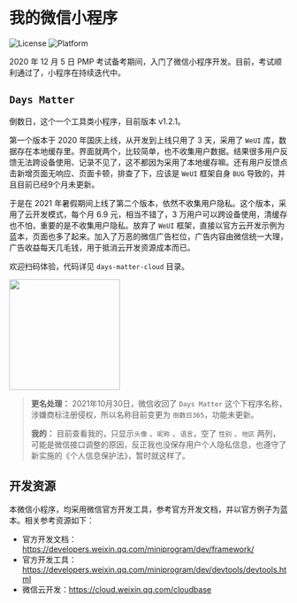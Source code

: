 # 我的微信小程序

![License](https://img.shields.io/badge/License-Apache--2.0-brightgreen?style=flat)
![Platform](https://img.shields.io/badge/platform-WeChat-orange?style=flat)

2020 年 12 月 5 日 PMP 考试备考期间，入门了微信小程序开发。目前，考试顺利通过了，小程序在持续迭代中。

## `Days Matter`

倒数日，这个一个工具类小程序，目前版本 v1.2.1。

第一个版本于 2020 年国庆上线，从开发到上线只用了 3 天，采用了 `WeUI` 库，数据存在本地缓存里。界面就两个，比较简单，也不收集用户数据。结果很多用户反馈无法跨设备使用、记录不见了，这不都因为采用了本地缓存嘛。还有用户反馈点击新增页面无响应、页面卡顿，排查了下，应该是 `WeUI` 框架自身 `BUG` 导致的，并且目前已经9个月未更新。

于是在 2021 年暑假期间上线了第二个版本，依然不收集用户隐私。这个版本，采用了云开发模式，每个月 6.9 元，相当不错了，3 万用户可以跨设备使用，清缓存也不怕，重要的是不收集用户隐私。放弃了 `WeUI` 框架，直接以官方云开发示例为蓝本，页面也多了起来。加入了万恶的微信广告栏位，广告内容由微信统一大理，广告收益每天几毛钱，用于抵消云开发资源成本而已。

欢迎扫码体验，代码详见 `days-matter-cloud` 目录。

<img width="200" src="https://6461-days-matter-5gnsu5w3973c21e2-1303204640.tcb.qcloud.la/code.png?sign=3f37f3139b5a80733e172cc3c88bd29d&t=1632450334">

> **更名处理：** 2021年10月30日，微信收回了 `Days Matter` 这个下程序名称，涉嫌商标注册侵权，所以名称目前变更为 `倒数日365`，功能未更新。
>
> **我的：** 目前查看我的，只显示`头像` 、`昵称` 、`语言`，空了 `性别` 、`地区` 两列，可能是微信接口调整的原因，反正我也没保存用户个人隐私信息，也遵守了新实施的《个人信息保护法》，暂时就这样了。

## 开发资源

本微信小程序，均采用微信官方开发工具，参考官方开发文档，并以官方例子为蓝本。相关参考资源如下：

* 官方开发文档：https://developers.weixin.qq.com/miniprogram/dev/framework/
* 官方开发工具：https://developers.weixin.qq.com/miniprogram/dev/devtools/devtools.html
* 微信云开发：https://cloud.weixin.qq.com/cloudbase

